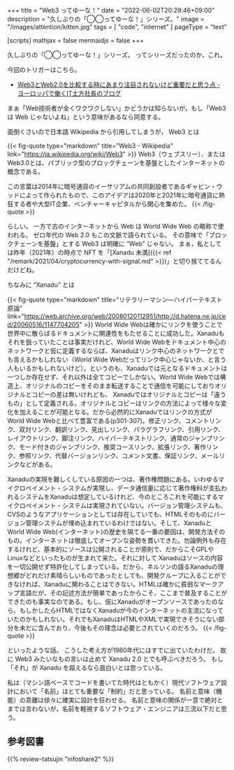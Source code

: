 +++
title = "Web3 ってゆーな！"
date =  "2022-06-02T20:29:46+09:00"
description = "久しぶりの「◯◯ってゆーな！」シリーズ。"
image = "/images/attention/kitten.jpg"
tags = [ "code", "internet" ]
pageType = "text"

[scripts]
  mathjax = false
  mermaidjs = false
+++

久しぶりの「◯◯ってゆーな！」シリーズ。
ってシリーズだったのか，これ。

今回のトリガーはこちら。

- [Web3とWeb2.0を比較する時にあまり注目されないけど重要だと思う点 - ヨーロッパで働くIT土方社長のブログ](https://cloverstudioceo.hatenablog.com/entry/2022/06/02/174820)

まぁ「Web技術者が全くワクワクしない」かどうかは知らないが，もし「Web3 は Web じゃないよね」という意味があるなら同意する。

面倒くさいので日本語 Wikipedia から引用してしまうが， Web3 とは

{{< fig-quote type="markdown" title="Web3 - Wikipedia" link="https://ja.wikipedia.org/wiki/Web3" >}}
Web3（ウェブスリー）、またはWeb3.0とは、パブリック型のブロックチェーンを基盤としたインターネットの概念である。

この言葉は2014年に暗号通貨のイーサリアムの共同創設者であるギャビン・ウッドによって作られたもので、このアイデアは2020年と2021年に暗号通貨に熱狂する者や大型IT企業、ベンチャーキャピタルから関心を集めた。
{{< /fig-quote >}}

らしい。
一方で古のインターネットから Web は World Wide Web の略称で使われる。
ゼロ年代の Web 2.0 もこの文脈で語られている。
その意味で「ブロックチェーンを基盤」とする Web3 は明確に “Web” じゃない。
まぁ，私としては昨年（2021年）の時点で NFT を「[Xanadu 未満]({{< ref "/remark/2021/04/cryptocurrency-with-signal.md" >}})」と切り捨ててるんだけどね。

ちなみに “Xanadu” とは

{{< fig-quote type="markdown" title="リテラリーマシン―ハイパーテキスト原論" link="https://web.archive.org/web/20080120112951/http://d.hatena.ne.jp/ced/20060516/1147704205" >}}
World Wide Webは確かにリンクを使うことで世界中に散らばるドキュメントに関連性をもたせることに成功した。Xanaduもそれを狙っていたことは事実だけれど、World Wide Webをドキュメント中心のネットワークと仮に定義するならば、Xanaduはリンク中心のネットワークとでも言えるかもしれない（World Wide Webだってリンク中心じゃないか、と言う人もいるかもしれないけど）。というのも、Xanaduでは元となるドキュメントは一つしか存在せず、それ以外は全てコピーでしかない。World Wide Webでは構造上、オリジナルのコピーをそのまま転送することで通信を可能にしておりオリジナルとコピーの差は無いけれども、 Xanaduではオリジナルとコピーは「違うもの」として定義される。オリジナルとコピーはリンクの方法によって様々な変化を加えることが可能となる。だから必然的にXanaduではリンクの方式がWorld Wide Webと比べて豊富である(p301-307)。修正リンク、コメントリンク、双対リンク、翻訳リンク、見出しリンク、パラグラフリンク、引用リンク、レイアウトリンク、脚注リンク、ハイパーテキストリンク、通常のジャンプリンク、モード付きのジャンプリンク、推奨コースリンク、拡張リンク、著作リンク、参照リンク、代替バージョンリンク、コメント文書、保証リンク、メールリンクなどがある。

Xanaduの実現を難しくしている原因の一つは、著作権問題にある。いわゆるマイクロペイメント・システムが実現し、データ通信量に応じて著作権料が支払われるシステムをXanaduは想定しているけれど、今のところこれを可能にするマイクロペイメント・システムは実現されていない。バージョン管理システムも、CVSのようなアプリケーションとしては存在していても、HTMLそのものにバージョン管理システムが埋め込まれているわけではない。そして、XanaduとWorld Wide Web(インターネット)の歴史を隔てる一番の要因は、開発方法そのもの。インターネットは徹底してオープンな姿勢を貫いてきた。勿論例外も存在するけれど、基本的にソースは公開されることが原則で、だからこそGPLやLinuxなどといったものが生まれて来た。それに対して Xanaduはソースの内容を一切公開せず特許化してしまっている。だから、ネルソンの語るXanaduの理想郷がどれだけ素晴らしいものであったとしても、開発グループに入ることができなければ、Xanaduに関わることはできない。HTMLは確かに貧弱なマークアップ言語だが、その記述方法が簡単であったからこそ、ここまで普及することができたのも事実なのである。もし、仮にXanaduがオープンソースであったのなら、もしかしたらHTMLではなくXanaduが今のインターネットの主流になっていたのかもしれない。それでもXanaduはHTMLやXMLで実現できそうにない部分を未だに含んでおり、今後もその理念は必要とされていくのだろう。
{{< /fig-quote >}}

といったような話。
こうした考え方が1980年代にはすでに出ていたわけだ。
故に Web3 みたいなもの言いは止めて Xanadu 2.0 とでも呼ぶべきだろう。
もし「それ」が Xanadu を超えるなら面白いとは思っている。

私は（マシン語ベースでコードを書いてた時代はともかく）現代ソフトウェア設計において「名前」はとても重要な「制約」だと思っている。
名前と意味（機能）の乖離は徐々に確実に設計を狂わせる。
名前と意味の関係が一意で絶対とまでは言わないが，名前を軽視するソフトウェア・エンジニアは三流以下だと思う。

## 参考図書

{{% review-tatsujin "infoshare2" %}} <!-- 続・情報共有の未来 -->

